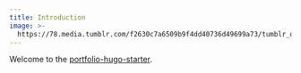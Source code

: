 ```yaml
---
title: Introduction
image: >-
  https://78.media.tumblr.com/f2630c7a6509b9f4dd40736d49699a73/tumblr_os69bt0JKh1twkjb3o1_1280.jpg
---
```

Welcome to the [portfolio-hugo-starter](https://github.com/internet4000/portfolio-hugo-starter).
